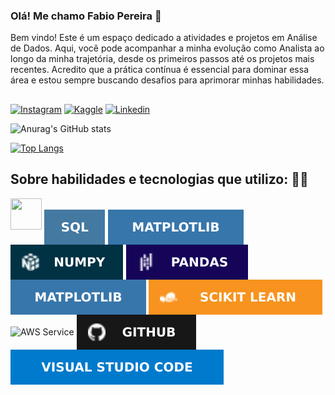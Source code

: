 ### Olá! Me chamo Fabio Pereira 👋
Bem vindo! Este é um espaço dedicado a atividades e projetos em Análise de Dados. Aqui, você pode acompanhar a minha evolução como Analista ao longo da minha trajetória, desde os primeiros passos até os projetos mais recentes. Acredito que a prática contínua é essencial para dominar essa área e estou sempre buscando desafios para aprimorar minhas habilidades.
##
[![Instagram](https://img.shields.io/badge/Instagram-E4405F?style=for-the-badge&logo=instagram&logoColor=white)](https://www.instagram.com/7Fabio7Pereira7/)
[![Kaggle](https://img.shields.io/badge/Kaggle-20BEFF?style=for-the-badge&logo=Kaggle&logoColor=white)](https://www.kaggle.com/FabioPereira445 )
[![Linkedin](https://img.shields.io/badge/LinkedIn-0077B5?style=for-the-badge&logo=linkedin&logoColor=white)](https://www.linkedin.com/in/fabio--pereira/)

![Anurag's GitHub stats](https://github-readme-stats.vercel.app/api?username=FabioPereira445&show_icons=true&theme=merko)

[![Top Langs](https://github-readme-stats.vercel.app/api/top-langs/?username=FabioPereira445&layout=compact)](https://github.com/FabioPereira445/github-readme-stats)

## Sobre habilidades e tecnologias que utilizo: 🧑‍💻

<div>
  <img src="https://cdn.jsdelivr.net/gh/devicons/devicon/icons/python/python-original.svg" width="50" height="50" />
   <img align="center" alt="Sql" src="image/img_Sql.svg"/>
   <img align="center" alt="matplotlib" src="image/img_matplotlib.svg"/>
   <img align="center" alt="numpy" src="image/img_numpy.svg"/>
   <img align="center" alt="pandas" src="image/img_pandas.svg"/>
   <img align="center" alt="seaborn" src="image/img_seaborn.svg"/>
   <img align="center" alt="sckitlearn" src="image/img_sckitlearn.svg"/>
   <img align="center" alt="AWS Service" src="https://img.shields.io/badge/Amazon_AWS-FF9900?style=for-the-badge&logo=amazonaws&logoColor=white"/>
   <img align="center" alt="sckitlearn" src="image/img_github.svg"/>
  <img align="center" alt="sckitlearn" src="image/img_VScode.svg"/>
</div>
<br>
  
          
</div><br/>

